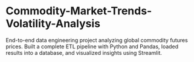 # Commodity-Market-Trends-Volatility-Analysis
End-to-end data engineering project analyzing global commodity futures prices. Built a complete ETL pipeline with Python and Pandas, loaded results into a database, and visualized insights using Streamlit.

